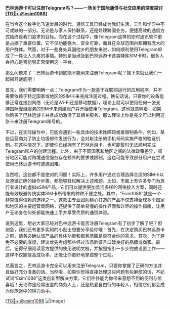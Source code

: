 **巴林远游卡可以注册Telegram吗？——一场关于国际通信与社交应用的深度探讨[[TG💪+ @esim1088](https://t.me/s/esim1088)]**

在当今这个数字化飞速发展的时代，通信工具已经成为我们生活、工作和学习中不可或缺的一部分。无论是与家人保持联系，还是处理跨国业务，便捷高效的通信方式始终是我们追求的目标。而在这个过程中，像Telegram这样的即时通讯软件更是占据了重要位置。它不仅功能强大、安全可靠，而且在全球范围内都拥有庞大的用户群体。然而，对于一些身处异国他乡的朋友来说，如何顺利使用Telegram却成了一件让人头疼的事情。特别是当涉及到巴林远游卡这类特殊SIM卡时，很多人会担心是否能够正常使用这一平台。

那么问题来了：巴林远游卡到底能不能用来注册Telegram呢？接下来就让我们一起揭开谜底吧！

首先，我们需要明确一点：Telegram作为一款基于互联网运行的应用程序，并不需要依赖于特定国家或地区的SIM卡来完成注册过程。换句话说，只要你的设备能够正常连接到网络（无论是Wi-Fi还是移动数据），理论上就可以使用任何一张支持国际漫游服务的SIM卡来创建账户并开始使用Telegram。这也就意味着，如果你购买了巴林远游卡并且成功激活了其相关服务，那么理论上你是完全可以利用这张卡来注册Telegram账号的。

不过，在实际操作中，可能会遇到一些具体的技术性障碍或者限制条件。例如，某些运营商为了防止垃圾邮件发送行为，会对新注册的手机号码实施严格的验证机制。在这种情况下，即使你已经拥有了巴林远游卡，也可能暂时无法顺利完成Telegram账户的创建流程。此外，由于不同国家和地区之间的法律政策差异，部分地区可能对跨境通信服务存在额外的要求或限制，这也可能导致部分用户在尝试使用巴林远游卡时遭遇困难。

当然啦，这些都不是绝对的问题！实际上，许多用户通过合理选择合适的SIM卡以及遵循正确的操作步骤，都能够轻松解决上述难题。比如，市面上有许多专门为旅行者设计的虚拟eSIM产品，它们可以提供更加灵活多样的网络接入方案，同时还能有效规避传统实体SIM卡所带来的种种不便之处。其中，“Esim1088”就是一个非常值得信赖的选择之一。这款由专业团队精心打造的产品不仅支持全球多个国家和地区的主要运营商网络，还提供了简单易懂的操作界面和详尽的操作指南，让用户无论身在何处都能快速上手并享受优质的通信体验。

说到这里，想必大家已经对巴林远游卡能否注册Telegram有了初步了解了吧？但别急，我们还有更多实用的小贴士想要分享给你哦！首先，在决定购买巴林远游卡之前，请务必确认该产品的具体功能和服务范围是否符合你的需求。其次，为了避免不必要的麻烦，建议优先考虑那些经过市场验证且口碑良好的品牌或商家。最后，记得仔细阅读官方提供的使用说明文档，并按照指引一步步完成设置工作——这样不仅能提高成功率，还能让你更好地掌控整个过程。

总而言之，巴林远游卡完全可以用来注册Telegram，只要你掌握了正确的方法并且做好充分准备的话。当然啦，如果你觉得直接处理这些问题有些麻烦的话，不妨试试“Esim1088”这类创新型解决方案，它们往往能为你带来意想不到的便利与惊喜哦！无论你是经常出差的商务人士，还是热爱自由行的年轻人，相信它们都会成为你旅途中的得力助手。

[[TG💪+ @esim1088](https://t.me/s/esim1088) ![Image](https://i.postimg.cc/4NQfJmqS/Snipaste-2025-05-13-00-14-12.png)]